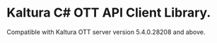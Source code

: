# Kaltura C# OTT API Client Library.
Compatible with Kaltura OTT server version 5.4.0.28208 and above.
